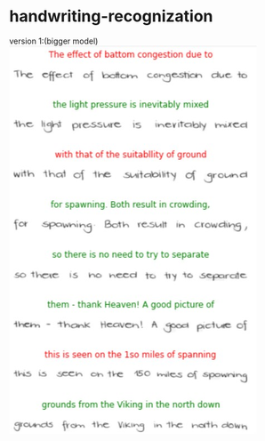 # handwriting-recognization

version 1:(bigger model)
![alt text](https://github.com/AnujPanthri/handwriting-recognization/blob/main/validation_ex_results.jpg?raw=True)
